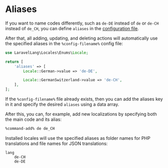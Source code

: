 # Aliases

If you want to name codes differently, such as `de-DE` instead of `de` or `de-CH` instead of `de_CH`, you can define
`aliases` in the [configuration file](configuration.md#aliases).

After that, all adding, updating, and deleting actions will automatically use the specified aliases in
the `%config-filename%` config file:

```php
use LaravelLang\Locales\Enums\Locale;

return [
    'aliases' => [
        Locale::German->value => 'de-DE',

        Locale::GermanSwitzerland->value => 'de-CH',
    ],
];
```

If the `%config-filename%` file already exists, then you can add the aliases key in it and specify the desired `aliases`
using a data array.

After this, you can, for example, add new localizations by specifying both the main code and its alias:

```Bash
%command-add% de de_CH
```

Installed locales will use the specified aliases as folder names for PHP translations and file names for JSON translations:

```
lang
    de-CH
    de-DE
```
